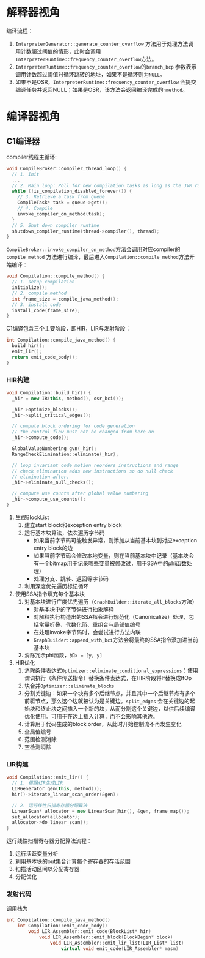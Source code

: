 # 解释器视角

编译流程：

1. `InterpreterGenerator::generate_counter_overflow`
   方法用于处理方法调用计数超过阈值的情形，此时会调用`InterpreterRuntime::frequency_counter_overflow`方法。
2. `InterpreterRuntime::frequency_counter_overflow`的`branch_bcp`
   参数表示调用计数超过阈值时循环跳转的地址，如果不是循环则为`NULL`。
3. 如果不是OSR，`InterpreterRuntime::frequency_counter_overflow`
   会提交编译任务并返回NULL；如果是OSR，该方法会返回编译完成的`nmethod`。

# 编译器视角

## C1编译器

compiler线程主循环:

```c++
void CompileBroker::compiler_thread_loop() {
  // 1. Init
  ...
  // 2. Main loop: Poll for new compilation tasks as long as the JVM runs.
  while (!is_compilation_disabled_forever()) {
    // 3. Retrieve a task from queue
    CompileTask* task = queue->get();
    // 4. Compile
    invoke_compiler_on_method(task);
  }
  // 5. Shut down compiler runtime
  shutdown_compiler_runtime(thread->compiler(), thread);
}
```

`CompileBroker::invoke_compiler_on_method`方法会调用对应compiler的`compile_method`
方法进行编译，最后进入`Compilation::compile_method`方法开始编译：

```c++
void Compilation::compile_method() {
  // 1. setup compilation
  initialize();
  // 2. compile method
  int frame_size = compile_java_method();
  // 3. install code
  install_code(frame_size);
}
```

C1编译包含三个主要阶段，即HIR，LIR与发射阶段：

```c++
int Compilation::compile_java_method() {
  build_hir();
  emit_lir();
  return emit_code_body();
}
```

### HIR构建

```c++
void Compilation::build_hir() {
  _hir = new IR(this, method(), osr_bci());

  _hir->optimize_blocks();
  _hir->split_critical_edges();

  // compute block ordering for code generation
  // the control flow must not be changed from here on
  _hir->compute_code();

  GlobalValueNumbering gvn(_hir);
  RangeCheckElimination::eliminate(_hir);

  // loop invariant code motion reorders instructions and range
  // check elimination adds new instructions so do null check
  // elimination after.
  _hir->eliminate_null_checks();

  // compute use counts after global value numbering
  _hir->compute_use_counts();
}
```

1. 生成BlockList
    1. 建立start block和exception entry block
    2. 运行基本块算法，依次遍历字节码
        - 如果当前字节码可能触发异常，则添加从当前基本块到对应exception entry block的边
        - 如果当前字节码会修改本地变量，则在当前基本块中记录（基本块会有一个bitmap用于记录哪些变量被修改过，用于SSA中的phi函数处理）
        - 处理分支、跳转、返回等字节码
    3. 利用深度优先遍历标记循环
2. 使用SSA指令填充每个基本块
    1. 对基本块进行广度优先遍历（`GraphBuilder::iterate_all_blocks`方法）
        - 对基本块中的字节码进行抽象解释
        - 对解释执行构造出的SSA指令进行规范化（Canonicalize）处理，包括常量折叠、代数化简、重组合与局部值编号
        - 在处理invoke字节码时，会尝试进行方法内联
        - `GraphBuilder::append_with_bci`方法会将最终的SSA指令添加进当前基本块
    2. 消除冗余phi函数，如`x = [y, y]`
3. HIR优化
    1. 消除条件表达式`Optimizer::eliminate_conditional_expressions`：使用谓词执行（条件传送指令）替换条件表达式，在HIR阶段将If替换成IfOp
    2. 块合并`Optimizer::eliminate_blocks`
    3. 分割关键边：如果一个块有多个后继节点，并且其中一个后继节点有多个前驱节点，那么这个边就被认为是关键边。`split_edges`
       会在关键边的起始块和终止块之间插入一个新的块，从而分割这个关键边，以供后续编译优化使用。可用于在边上插入计算，而不会影响其他边。
    4. 计算用于代码生成的block order，从此时开始控制流不再发生变化
    5. 全局值编号
    6. 范围检测消除
    7. 空检测消除

### LIR构建

```c++
void Compilation::emit_lir() {
  // 1. 根据HIR生成LIR  
  LIRGenerator gen(this, method());
  hir()->iterate_linear_scan_order(&gen);

  // 2. 运行线性扫描寄存器分配算法
  LinearScan* allocator = new LinearScan(hir(), &gen, frame_map());
  set_allocator(allocator);
  allocator->do_linear_scan();
}
```

运行线性扫描寄存器分配算法流程：
1. 运行活跃变量分析
2. 利用基本块的out集合计算每个寄存器的存活范围
3. 扫描活动区间以分配寄存器
4. 分配优化

### 发射代码

调用栈为
```c++
int Compilation::compile_java_method()
    int Compilation::emit_code_body()
        void LIR_Assembler::emit_code(BlockList* hir) 
            void LIR_Assembler::emit_block(BlockBegin* block)
                void LIR_Assembler::emit_lir_list(LIR_List* list) 
                    virtual void emit_code(LIR_Assembler* masm)
```